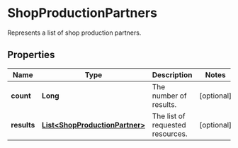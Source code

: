

# ShopProductionPartners

Represents a list of shop production partners.

## Properties

Name | Type | Description | Notes
------------ | ------------- | ------------- | -------------
**count** | **Long** | The number of results. |  [optional]
**results** | [**List&lt;ShopProductionPartner&gt;**](ShopProductionPartner.md) | The list of requested resources. |  [optional]



